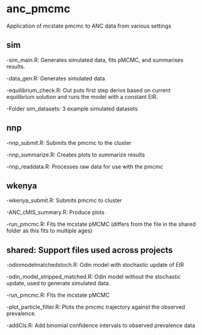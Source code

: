 # anc_pmcmc
Application of mcstate pmcmc to ANC data from various settings

## sim
-sim_main.R: Generates simulated data, fits pMCMC, and summarises results. 

-data_gen.R: Generates simulated data

-equilibrium_check.R: Out puts first step derivs based on current equilibrium solution and runs the model with a constant EIR.

-Folder sim_datasets: 3 example simulated datasets


## nnp
-nnp_submit.R: Submits the pmcmc to the cluster

-nnp_summarize.R: Creates plots to summarize results

-nnp_readdata.R: Processes raw data for use with the pmcmc


## wkenya
-wkenya_submit.R: Submits pmcmc to cluster

-ANC_cMIS_summary.R: Produce plots

-run_pmcmc.R: Fits the mcstate pMCMC (differs from the file in the shared folder as this fits to multiple ages)


## shared: Support files used across projects
-odinmodelmatchedstoch.R: Odin model with stochastic update of EIR

-odin_model_stripped_matched.R: Odin model without the stochastic update, used to generate simulated data.

-run_pmcmc.R: Fits the mcstate pMCMC

-plot_particle_filter.R: Plots the pmcmc trajectory against the observed prevalence.

-addCIs.R: Add binomial confidence intervals to observed prevalence data